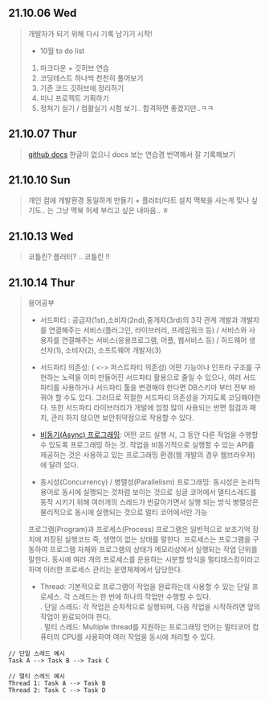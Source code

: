 ## 21.10.06 Wed
> 개발자가 되기 위해 다시 기록 남기기 시작!
> * 10월 to do list 
> 1. 마크다운 + 깃허브 연습
> 2. 코딩테스트 하나씩 천천히 풀어보기
> 3. 기존 코드 깃허브에 정리하기
> 4. 미니 프로젝트 기획하기
> 5. 정처기 실기 / 컴활실기 시험 보기.. 합격하면 좋겠지만..ㅋㅋ

## 21.10.07 Thur
> [github docs](https://docs.github.com/en)
> 한글이 없으니 docs 보는 연습겸 번역해서 잘 기록해보기

## 21.10.10 Sun
> 개인 컴에 개발환경 동일하게 만들기 + 플러터/다트 설치
> 맥북을 사는게 맞나 싶기도.. 는 그냥 맥북 허세 부리고 싶은 내마음.. ㅎ

## 21.10.13 Wed
> 코틀린? 플러터? .. 코틀린 !!

## 21.10.14 Thur
> 용어공부
> - 서드파티 : 공급자(1st),소비자(2nd),중개자(3rd)의 3각 관계
> 개발과 개발자를 연결해주는 서비스(플러그인, 라이브러리, 프레임워크 등) / 서비스와 사용자를 연결해주는 서비스(응용프로그램, 어플, 웹서비스 등) / 하드웨어 생산자(1), 소비자(2), 소프트웨어 개발자(3)
> 
> - 서드파티 의존성: ( <-> 퍼스트파티 의존성) 어떤 기능이나 인프라 구조를 구현하는 노력을 이미 만들어진 서드파티 활용으로 줄일 수 있으나, 
> 여러 서드파티를 사용하거나 서드파티 툴을 변경해야 한다면 DB스키마 부터 전부 바꿔야 할 수도 있다. 그러므로 적절한 서드파티 의존성을 가지도록 코딩해야한다.
> 또한 서드파티 라이브러리가 개발에 엄청 많이 사용되는 반면 점검과 패치, 관리 하지 않으면 보안취약점으로 작용할 수 있다.
> 
> - [비동기(Async) 프로그래밍](https://developer.mozilla.org/ko/docs/Learn/JavaScript/Asynchronous/Concepts):
> 어떤 코드 실행 시, 그 동안 다른 작업을 수행할 수 있도록 프로그래밍 하는 것. 작업을 비동기적으로 실행할 수 있는 API를 제공하는 것은 사용하고 있는 프로그래밍 환경(웹 개발의 경우 웹브라우저)에 달려 있다.
> 
> - 동시성(Concurrency) / 병렬성(Parallelism) 프로그래밍:
> 동시성은 논리적 용어로 동시에 실행되는 것처럼 보이는 것으로 싱글 코어에서 멀티스레드를 동작 시키기 위해 여러개의 스레드가 번갈아가면서 실행 되는 방식
> 병렬성은 물리적으로 동시에 실행되는 것으로 멀티 코어에서만 가능
> 
>프로그램(Program)과 프로세스(Process)
프로그램은 일반적으로 보조기억 장치에 저장된 실행코드 즉, 생명이 없는 상태를 말한다. 프로세스는 프로그램을 구동하여 프로그램 자체와 프로그램의 상태가 메모리상에서 실행되는 작업 단위를 말한다. 동시에 여러 개의 프로세스를 운용하는 시분할 방식을 멀티태스킹이라고 하며 이러한 프로세스 관리는 운영체제에서 담당한다.
> - Thread: 기본적으로 프로그램이 작업을 완료하는데 사용할 수 있는 단일 프로세스. 각 스레드는 한 번에 하나의 작업만 수행할 수 있다.   
> . 단일 스레드: 각 작업은 순차적으로 실행되며, 다음 작업을 시작하려면 앞의 작업이 완료되어야 한다.    
> . 멀티 스레드: Multiple thread를 지원하는 프로그래밍 언어는 멀티코어 컴퓨터의 CPU를 사용하여 여러 작업을 동시에 처리할 수 있다.   
```
// 단일 스레드 예시
Task A --> Task B --> Task C

// 멀티 스레드 예시
Thread 1: Task A --> Task B
Thread 2: Task C --> Task D
```
